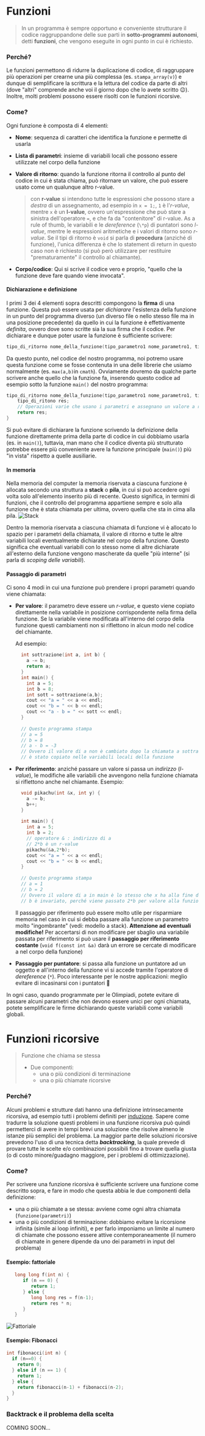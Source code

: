 # Funzioni

> In un programma è sempre opportuno e conveniente strutturare il codice raggruppandone
> delle sue parti in **sotto-programmi autonomi**, detti **funzioni**, che vengono eseguite in ogni
> punto in cui è richiesto.

### Perché?
Le funzioni permettono di ridurre la duplicazione di codice, di raggruppare più operazioni per crearne una più complessa (es. ```stampa_array(v)```) e dunque di semplificare la scrittura e la lettura del codice da parte di altri (dove "altri" comprende anche voi il giorno dopo che lo avete scritto :wink:). Inoltre, molti problemi possono essere risolti con le funzioni ricorsive.
### Come?
Ogni funzione è composta di 4 elementi:
* __Nome__: sequenza di caratteri che identifica la funzione e permette di usarla
* __Lista di parametri__: insieme di variabili locali che possono essere utilizzate nel corpo della funzione
* __Valore di ritorno__: quando la funzione ritorna il controllo al punto del codice in cui è stata chiama, può ritornare un valore, che può essere usato come un qualunque altro r-value.

   > con __r-value__ si intendono tutte le espressioni che possono stare a _destra_ di un assegnamento, ad esempio in `x = 1;`, `1` è l'_r-value_, mentre `x` è un __l-value__, ovvero un'espressione che può stare a sinistra dell'operatore `=`, e che fa da "contenitore" di r-value. As a rule of thumb, le variabili e le _dereference_ (`\*p`) di puntatori sono _l-value_, mentre le espressioni aritmetiche e i valori di ritorno sono _r-value_.
   Se il tipi di ritorno è `void` si parla di __procedura__ (anziché di funzione), l'unica differenza è che lo statement di return in questo caso non è richiesto (si può però utilizzare per restituire "prematuramente" il controllo al chiamante).
* __Corpo/codice__: Qui si scrive il codice vero e proprio, "quello che la funzione deve fare quando viene invocata".

#### Dichiarazione e definizione
I primi 3 dei 4 elementi sopra descritti compongono la __firma__ di una funzione. Questa può essere usata per _dichiarare_ l'esistenza della funzione in un punto del programma diverso (un diverso file o nello stesso file ma in una posizione precedente) da quello in cui la funzione è effettivamente _definita_, ovvero dove sono scritte sia la sua firma che il codice.
Per dichiarare e dunque poter usare la funzione è sufficiente scrivere:
```cpp
tipo_di_ritorno nome_della_funzione(tipo_parametro1 nome_parametro1, tipo2 nome2, ...);
```
Da questo punto, nel codice del nostro programma, noi potremo usare questa funzione come se fosse contenuta in una delle librerie che usiamo normalmente (es. `max(a,b)`in `cmath`).
Ovviamente dovremo da qualche parte scrivere anche quello che la funzione fa, inserendo questo codice ad esempio sotto la funzione `main()` del nostro programma:
```cpp
tipo_di_ritorno nome_della_funzione(tipo_parametro1 nome_parametro1, tipo2 nome2, ...) {
    tipo_di_ritono res;
    // Operazioni varie che usano i parametri e assegnano un valore a res
    return res;
}
```
Si può evitare di dichiarare la funzione scrivendo la definizione della funzione direttamente prima della parte di codice in cui dobbiamo usarla (es. in `main()`), tuttavia, man mano che il codice diventa più strutturato potrebbe essere più conveniente avere la funzione principale (`main()`) più "in vista" rispetto a quelle ausiliarie.

#### In memoria
Nella memoria del computer la memoria riservata a ciascuna funzione è allocata secondo una struttura a __stack__ o __pila__, in cui si può accedere ogni volta solo all'elemento inserito più di recente. Questo significa, in termini di funzioni, che il controllo del programma appartiene sempre e solo alla funzione che è stata chiamata per ultima, ovvero quella che sta in cima alla pila.
![Stack](stack.png)

Dentro la memoria riservata a ciascuna chiamata di funzione vi è allocato lo spazio per i parametri della chiamata, il valore di ritorno e tutte le altre variabili locali eventualmente dichiarate nel corpo della funzione. Questo significa che eventuali variabili con lo stesso nome di altre dichiarate all'esterno della funzione vengono mascherate da quelle "più interne" (si parla di _scoping delle variabili_).

#### Passaggio di parametri
Ci sono 4 modi in cui una funzione può prendere i propri parametri quando viene chiamata:
* __Per valore__: il parametro deve essere un _r-value_, e questo viene copiato direttamente nella variabile in posizione corrispondente nella firma della funzione. Se la variabile viene modificata all'interno del corpo della funzione questi cambiamenti non si riflettono in alcun modo nel codice del chiamante.

  Ad esempio:
  ```cpp
    int sottrazione(int a, int b) {
      a -= b;
      return a;
    }
    int main() {
      int a = 5;
      int b = 8;
      int sott = sottrazione(a,b);
      cout << "a = " << a << endl;
      cout << "b = " << b << endl;
      cout << "a - b = " << sott << endl;
    }
    
    // Questo programma stampa
    // a = 5
    // b = 8
    // a - b = -3
    // Ovvero il valore di a non è cambiato dopo la chiamata a sottrazione(a,b), perché il valore dei parametri della chiamata
    // è stato copiato nelle variabili locali della funzione
  ```
* __Per riferimento__: anziché passare un valore si passa un _indirizzo_ (_l-value_), le modifiche alle variabili che avvengono nella funzione chiamata si riflettono anche nel chiamante.
  Esempio:
  ```cpp
    void pikachu(int &x, int y) {
      a -= b;
      b++;
    }
    
    int main() {
      int a = 5;
      int b = 2;
      // operatore & : indirizzo di a
      // 2*b è un r-value
      pikachu(&a,2*b);
      cout << "a = " << a << endl;
      cout << "b = " << b << endl;
    }
    
    // Questo programma stampa
    // a = 1
    // b = 2
    // Ovvero il valore di a in main è lo stesso che x ha alla fine dell'esecuzione della funzione
    // b è invariato, perché viene passato 2*b per valore alla funzione
  ```
  Il passaggio per riferimento può essere molto utile per risparmiare memoria nel caso in cui si debba passare alla funzione un parametro molto "ingombrante" (vedi: modello a stack). __Attenzione ad eventuali modifiche!__ Per accertarsi di non modificare per sbaglio una variabile passata per riferimento si può usare il __passaggio per riferimento costante__ (`void f(const int &a)` darà un errore se cercate di modificare a nel corpo della funzione)
* __Passaggio per puntatore__: si passa alla funzione un puntatore ad un oggetto e all'interno della funzione vi si accede tramite l'operatore di _dereference_ (`*`). Poco interessante per le nostre applicazioni: meglio evitare di incasinarsi con i puntatori :speak_no_evil:

In ogni caso, quando programmate per le Olimpiadi, potete evitare di passare alcuni parametri che non devono essere unici per ogni chiamata, potete semplificare le firme dichiarando queste variabili come variabili globali.

# Funzioni ricorsive
> Funzione che chiama se stessa
> * Due componenti:
>     * una o più condizioni di terminazione
>     * una o più chiamate ricorsive

### Perché?
Alcuni problemi e strutture dati hanno una definizione intrinsecamente ricorsiva, ad esempio tutti i problemi definiti per [induzione](https://it.wikipedia.org/wiki/Principio_d%27induzione). Sapere come tradurre la soluzione questi problemi in una funzione ricorsiva può quindi permetterci di avere in tempi brevi una soluzione che risolve almeno le istanze più semplici del problema.
La maggior parte delle soluzioni ricorsive prevedono l'uso di una tecnica detta __*backtracking*__, la quale prevede di provare tutte le scelte e/o combinazioni possibili fino a trovare quella giusta (o di costo minore/guadagno maggiore, per i problemi di ottimizzazione).

### Come?
Per scrivere una funzione ricorsiva è sufficiente scrivere una funzione come descritto sopra, e fare in modo che questa abbia le due componenti della definizione:
* una o più chiamate a se stessa: avviene come ogni altra chiamata (`funzione(parametri)`)
* una o più condizioni di terminazione: dobbiamo evitare la ricorsione infinita (simile ai loop infiniti), e per farlo imponiamo un limite al numero di chiamate che possono essere attive contemporaneamente (il numero di chiamate in genere dipende da uno dei parametri in input del problema)

#### Esempio: fattoriale
```cpp
   long long f(int n) {
      if (n == 0) {
         return 1;
      } else {
         long long res = f(n-1);
         return res * n;
      }
   }
```
![Fattoriale](Rec.png)
#### Esempio: Fibonacci
```cpp
int fibonacci(int n) {
  if (n==0) {
    return 0;
  } else if (n == 1) {
    return 1;
  } else {
    return fibonacci(n-1) + fibonacci(n-2);
  }
}
```

### Backtrack e il problema della scelta
COMING SOON...
